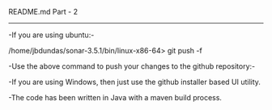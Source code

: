 README.md Part - 2

--------------------------------------------------

-If you are using ubuntu:-

/home/jbdundas/sonar-3.5.1/bin/linux-x86-64> git push -f 

-Use the above command to push your changes to the github repository:-

-If you are using Windows, then just use the github installer based UI utility.


-The code has been written in Java with a maven build process.
